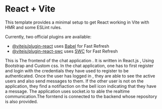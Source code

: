 # React + Vite

This template provides a minimal setup to get React working in Vite with HMR and some ESLint rules.

Currently, two official plugins are available:

- [@vitejs/plugin-react](https://github.com/vitejs/vite-plugin-react/blob/main/packages/plugin-react/README.md) uses [Babel](https://babeljs.io/) for Fast Refresh
- [@vitejs/plugin-react-swc](https://github.com/vitejs/vite-plugin-react-swc) uses [SWC](https://swc.rs/) for Fast Refresh



This is The frontend of the chat application . It is written in React.js , Using Bootstrap and Custom css. 
In the chat application, one has to first register and login with the credentials they have used to register to be authenticated. 
Once the user has logged in , they are able to see the active users and also send messages to them. If the other user is not on the application, they find a notifiaction on the bell icon indicating that they have a message. The application uses socket.io to able the realtime communication.The forntend is connected to the backend whose repository is also provided.
